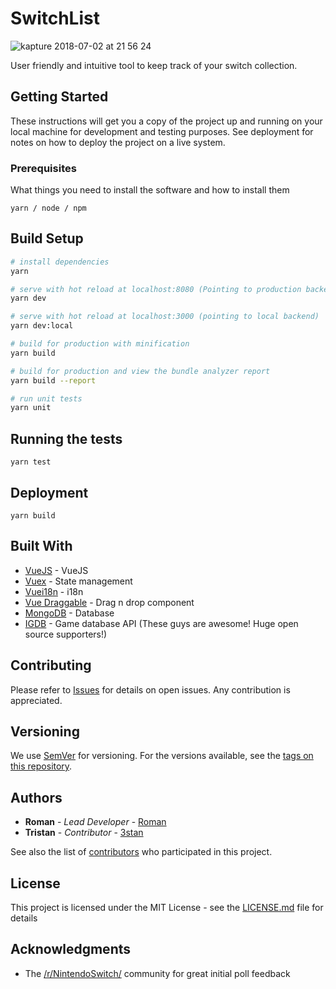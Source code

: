 # SwitchList
![kapture 2018-07-02 at 21 56 24](https://user-images.githubusercontent.com/645310/42199388-21895a4a-7e43-11e8-9959-513a535eea25.gif)

User friendly and intuitive tool to keep track of your switch collection.

## Getting Started

These instructions will get you a copy of the project up and running on your local machine for development and testing purposes. See deployment for notes on how to deploy the project on a live system.

### Prerequisites

What things you need to install the software and how to install them

```
yarn / node / npm
```

## Build Setup

``` bash
# install dependencies
yarn

# serve with hot reload at localhost:8080 (Pointing to production backend)
yarn dev

# serve with hot reload at localhost:3000 (pointing to local backend)
yarn dev:local

# build for production with minification
yarn build

# build for production and view the bundle analyzer report
yarn build --report

# run unit tests
yarn unit

```

## Running the tests

```
yarn test
```

## Deployment

```
yarn build
```

## Built With

* [VueJS](https://vuejs.org/) - VueJS
* [Vuex](https://github.com/vuejs/vuex) - State management
* [Vuei18n](https://github.com/kazupon/vue-i18n) - i18n
* [Vue Draggable](https://github.com/SortableJS/Vue.Draggable) - Drag n drop component
* [MongoDB](https://www.mongodb.com/) - Database
* [IGDB](https://www.igdb.com/) - Game database API (These guys are awesome! Huge open source supporters!)

## Contributing

Please refer to [Issues](https://github.com/romancmx/switchlist/issues) for details on open issues. Any contribution is appreciated.

## Versioning

We use [SemVer](http://semver.org/) for versioning. For the versions available, see the [tags on this repository](https://github.com/romancmx/switchlist/releases).

## Authors

* **Roman** - *Lead Developer* - [Roman](https://twitter.com/romancm)
* **Tristan** - *Contributor* - [3stan](https://github.com/3stan)

See also the list of [contributors](https://github.com/romancmx/switchlist/graphs/contributors) who participated in this project.

## License

This project is licensed under the MIT License - see the [LICENSE.md](LICENSE.md) file for details

## Acknowledgments

* The [/r/NintendoSwitch/](https://www.reddit.com/r/NintendoSwitch/) community for great initial poll feedback
